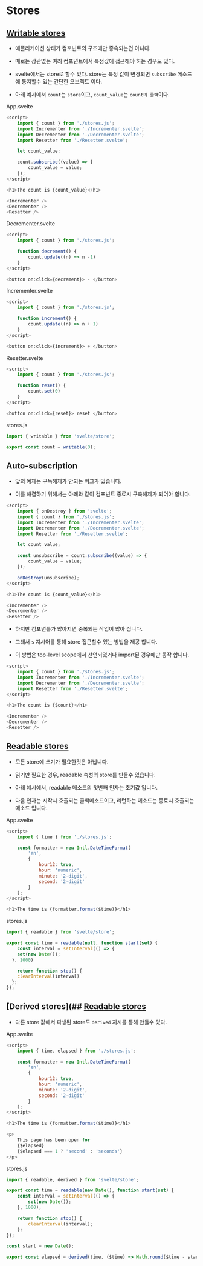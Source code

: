 # Stores

## [Writable stores](https://learn.svelte.dev/tutorial/writable-stores)

* 애플리케이션 상태가 컴포넌트의 구조에만 종속되는건 아니다.

* 때로는 상관없는 여러 컴포넌트에서 특정값에 접근해야 하는 경우도 있다.

* svelte에서는 store로 할수 있다. store는 특정 값이 변경되면  `subscribe` 메소드에 통지할수 있는 간단한 오브젝트 이다.

* 아래 예시에서 `count`는 `store`이고, `count_value`는 `count의 콜백`이다.


App.svelte
```js
<script>
	import { count } from './stores.js';
	import Incrementer from './Incrementer.svelte';
	import Decrementer from './Decrementer.svelte';
	import Resetter from './Resetter.svelte';

	let count_value;

	count.subscribe((value) => {
		count_value = value;
	});
</script>

<h1>The count is {count_value}</h1>

<Incrementer />
<Decrementer />
<Resetter />
```

Decrementer.svelte
```js
<script>
	import { count } from './stores.js';

	function decrement() {
		count.update((n) => n -1)		
	}
</script>

<button on:click={decrement}> - </button>
```

Incrementer.svelte
```js
<script>
	import { count } from './stores.js';

	function increment() {
		count.update((n) => n + 1)
	}
</script>

<button on:click={increment}> + </button>
```

Resetter.svelte
```js
<script>
	import { count } from './stores.js';

	function reset() {
		count.set(0)
	}
</script>

<button on:click={reset}> reset </button>
```

stores.js
```js
import { writable } from 'svelte/store';

export const count = writable(0);
```

## Auto-subscription

* 앞의 예제는 구독해제가 안되는 버그가 있습니다.

* 이를 해결하기 위해서는 아래와 같이 컴포넌트 종료시 구축해제가 되어야 합니다.

```js
<script>
	import { onDestroy } from 'svelte';
	import { count } from './stores.js';
	import Incrementer from './Incrementer.svelte';
	import Decrementer from './Decrementer.svelte';
	import Resetter from './Resetter.svelte';

	let count_value;

	const unsubscribe = count.subscribe((value) => {
		count_value = value;
	});

	onDestroy(unsubscribe);
</script>

<h1>The count is {count_value}</h1>

<Incrementer />
<Decrementer />
<Resetter />
```

* 하지만 컴포넌틑가 많아지면 중복되는 작업이 많아 집니다.

* 그래서 `$` 지시어를 통해 store 접근할수 있는 방법을 제공 합니다.

* 이 방법은 top-level scope에서 선언되었거나 import된 경우에만 동작 합니다.

```js
<script>
	import { count } from './stores.js';
	import Incrementer from './Incrementer.svelte';
	import Decrementer from './Decrementer.svelte';
	import Resetter from './Resetter.svelte';
</script>

<h1>The count is {$count}</h1>

<Incrementer />
<Decrementer />
<Resetter />
```

## [Readable stores](https://learn.svelte.dev/tutorial/readable-stores)

* 모든 store에 쓰기가 필요한것은 아닙니다.

* 읽기만 필요한 경우, readable 속성의 store를 만들수 있습니다.

* 아래 예시에서, readable 메소드의 첫번째 인자는 초기값 입니다.

* 다음 인자는 시작시 호출되는 콜백메소드이고, 리턴하는 메소드는 종료시 호출되는 메소드 입니다.

App.svelte
```js
<script>
	import { time } from './stores.js';

	const formatter = new Intl.DateTimeFormat(
		'en',
		{
			hour12: true,
			hour: 'numeric',
			minute: '2-digit',
			second: '2-digit'
		}
	);
</script>

<h1>The time is {formatter.format($time)}</h1>
```

stores.js
```js
import { readable } from 'svelte/store';

export const time = readable(null, function start(set) {
	const interval = setInterval(() => {
    set(new Date());
  }, 1000)

	return function stop() {
    clearInterval(interval)
  };
});
```


## [Derived stores](## [Readable stores](https://learn.svelte.dev/tutorial/derived-stores)

* 다른 store 값에서 파생된 store도 `derived` 지시를 통해 만들수 있다.


App.svelte
```js
<script>
	import { time, elapsed } from './stores.js';

	const formatter = new Intl.DateTimeFormat(
		'en',
		{
			hour12: true,
			hour: 'numeric',
			minute: '2-digit',
			second: '2-digit'
		}
	);
</script>

<h1>The time is {formatter.format($time)}</h1>

<p>
	This page has been open for
	{$elapsed}
	{$elapsed === 1 ? 'second' : 'seconds'}
</p>
```

stores.js
```js
import { readable, derived } from 'svelte/store';

export const time = readable(new Date(), function start(set) {
	const interval = setInterval(() => {
		set(new Date());
	}, 1000);

	return function stop() {
		clearInterval(interval);
	};
});

const start = new Date();

export const elapsed = derived(time, ($time) => Math.round($time - start) / 1000);
```
